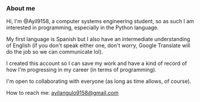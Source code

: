 ### About me
Hi, I'm @Ayil9158, a computer systems engineering student, so as such I am interested in programming, especially in the Python language.

My first language is Spanish but I also have an intermediate understanding of English (if you don't speak either one, don't worry, Google Translate will do the job so we can communicate lol).

I created this account so I can save my work and have a kind of record of how I'm progressing in my career (in terms of programming).

I'm open to collaborating with everyone (as long as time allows, of course).

How to reach me: ayilangulo9158@gmail.com

<!---
Ayil9158/Ayil9158 is a ✨ special ✨ repository because its `README.md` (this file) appears on your GitHub profile.
You can click the Preview link to take a look at your changes.
--->
